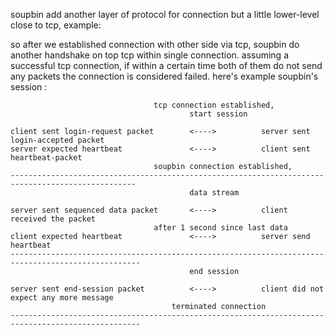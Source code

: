 soupbin add another layer of protocol for connection but a little lower-level close to tcp,
 example:

 so after we established connection with other side via tcp, soupbin do another handshake on top tcp within single connection.
 assuming a successful tcp connection, if within a certain time both of them do not send any packets
 the connection is considered failed. here's example soupbin's session :



    								tcp connection established,
    										start session

    client sent login-request packet		<---->			server sent login-accepted packet
    server expected heartbeat				<---->			client sent heartbeat-packet
    								soupbin connection established,
    --------------------------------------------------------------------------------------------------
    										data stream

    server sent sequenced data packet 		<---->			client received the packet
    								after 1 second since last data
    client expected heartbeat	 			<---->			server send heartbeat
    ---------------------------------------------------------------------------------------------------
    										end session

    server sent end-session packet 			<---->			client did not expect any more message
    									terminated connection
    ---------------------------------------------------------------------------------------------------



